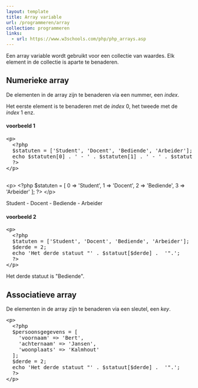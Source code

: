 ```yaml
---
layout: template
title: Array variable
url: /programmeren/array
collection: programmeren
links:
  - url: https://www.w3schools.com/php/php_arrays.asp
---
```

Een array variable wordt gebruikt voor een collectie van waardes. Elk element in de collectie is aparte te benaderen.

## Numerieke array

De elementen in de array zijn te benaderen via een nummer, een <em>index</em>.

Het eerste element is te benaderen met de <em>index</em> 0, het tweede met de <em>index</em> 1 enz.

#### voorbeeld 1
<pre data-enlighter-theme="beyond" data-enlighter-language="php">
&lt;p&gt;
  &lt;?php 
  $statuten = ['Student', 'Docent', 'Bediende', 'Arbeider'];
  echo $statuten[0] . ' - ' . $statuten[1] . ' - ' . $statuten[2] . ' - ' . $statuten[3];
  ?&gt;
&lt;/p&gt;
<div class="strike">
</pre>
&lt;p&gt;
  &lt;?php 
  $statuten = [
    0 => 'Student', 
    1 => 'Docent', 
    2 => 'Bediende', 
    3 => 'Arbeider'
  ];
  ?&gt;
&lt;/p&gt;
</pre>
</siv>

<div class="shadow result">
<p>Student - Docent - Bediende - Arbeider</p>
</div>

#### voorbeeld 2
<pre data-enlighter-theme="beyond" data-enlighter-language="php">
&lt;p&gt;
  &lt;?php 
  $tatuten = ['Student', 'Docent', 'Bediende', 'Arbeider'];
  $derde = 2;
  echo 'Het derde statuut "' . $statuut[$derde] .  '".';
  ?&gt;
&lt;/p&gt;
</pre>

<div class="shadow result">
<p>Het derde statuut is "Bediende".</p>
</div>

## Associatieve array

De elementen in de array zijn te benaderen via een sleutel, een <em>key</em>.

<pre data-enlighter-theme="beyond" data-enlighter-language="php">
&lt;p&gt;
  &lt;?php 
  $persoonsgegevens = [
    'voornaam' => 'Bert', 
    'achternaam' => 'Jansen',
    'woonplaats' => 'Kalmhout'
  ];
  $derde = 2;
  echo 'Het derde statuut "' . $statuut[$derde] .  '".';
  ?&gt;
&lt;/p&gt;
</pre>